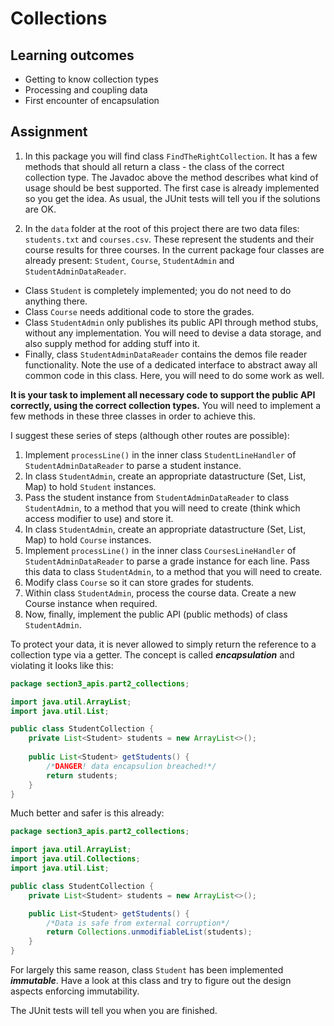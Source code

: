 # Collections

## Learning outcomes
* Getting to know collection types 
* Processing and coupling data
* First encounter of encapsulation

## Assignment 

1. In this package you will find class `FindTheRightCollection`. 
It has a few methods that should all return a class - the class of the correct 
collection type. The Javadoc above the method describes what kind of usage should be best supported.
The first case is already implemented so you get the idea.
As usual, the JUnit tests will tell you if the solutions are OK.

2. In the `data` folder at the root of this project there are two data files: `students.txt` and `courses.csv`. 
These represent the students and their course results for three courses. 
In the current package four classes are already present: `Student`, `Course`, `StudentAdmin` and `StudentAdminDataReader`.  
 
- Class `Student` is completely implemented; you do not need to do anything there.   
- Class `Course` needs additional code to store the grades.  
- Class `StudentAdmin` only publishes its public API through method stubs, without any implementation. You will need to devise a data storage, and also supply method for adding stuff into it. 
- Finally, class `StudentAdminDataReader` contains the demos file reader functionality. Note the use of a dedicated interface to abstract away all common code in this class. Here, you will need to do some work as well.
    
**It is your task to implement all necessary code to support the public API correctly, using the correct collection types.**
You will need to implement a few methods in these three classes in order to achieve this.

I suggest these series of steps (although other routes are possible):

1. Implement `processLine()` in the inner class `StudentLineHandler` of `StudentAdminDataReader` to parse a student instance.
2. In class `StudentAdmin`, create an appropriate datastructure (Set, List, Map) to hold `Student` instances.
3. Pass the student instance from `StudentAdminDataReader` to class `StudentAdmin`, to a method that you will need to create (think which access modifier to use) and store it.
4. In class `StudentAdmin`, create an appropriate datastructure (Set, List, Map) to hold `Course` instances.
5. Implement `processLine()` in the inner class `CoursesLineHandler` of `StudentAdminDataReader` to parse a grade instance for each line. Pass this data to class `StudentAdmin`, to a method that you will need to create.
6. Modify class `Course` so it can store grades for students.
7. Within class `StudentAdmin`, process the course data. Create a new Course instance when required.
8. Now, finally, implement the public API (public methods) of class `StudentAdmin`.



To protect your data, it is never allowed to simply return the reference to a collection type via a getter. The concept is called **_encapsulation_** and violating it looks like this:

```java
package section3_apis.part2_collections;

import java.util.ArrayList;
import java.util.List;

public class StudentCollection {
    private List<Student> students = new ArrayList<>();
    
    public List<Student> getStudents() {
        /*DANGER! data encapsulion breached!*/
        return students;
    }
}
```

Much better and safer is this already:

```java
package section3_apis.part2_collections;

import java.util.ArrayList;
import java.util.Collections;
import java.util.List;

public class StudentCollection {
    private List<Student> students = new ArrayList<>();

    public List<Student> getStudents() {
        /*Data is safe from external corruption*/
        return Collections.unmodifiableList(students);
    }
}
```

For largely this same reason, class `Student` has been implemented **_immutable_**. Have a look at this class and 
try to figure out the design aspects enforcing immutability.

The JUnit tests will tell you when you are finished.
